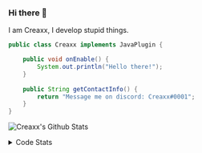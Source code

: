 ### Hi there 👋

I am Creaxx, I develop stupid things. 

```java
public class Creaxx implements JavaPlugin {

    public void onEnable() {
        System.out.println("Hello there!");
    }
    
    public String getContactInfo() {
        return "Message me on discord: Creaxx#0001";
    }
}
```

![Creaxx's Github Stats](https://github-readme-stats.vercel.app/api?username=CreaxxOG&show_icons=true&theme=dark&count_private=true)

<details>
  <summary>Code Stats</summary>

<!--START_SECTION:waka-->
![Code Time](http://img.shields.io/badge/Code%20Time-960%20hrs%2013%20mins-blue)

![Lines of code](https://img.shields.io/badge/From%20Hello%20World%20I%27ve%20Written--10%20Thousand%20lines%20of%20code-blue)

**🐱 My GitHub Data** 

> 🏆 514 Contributions in the Year 2022
 > 
> 📦 66.1 kB Used in GitHub's Storage 
 > 
> 🚫 Not Opted to Hire
 > 
> 📜 3 Public Repositories 
 > 
> 🔑 2 Private Repositories  
 > 
**I'm a Night 🦉** 

```text
🌞 Morning    21 commits     █░░░░░░░░░░░░░░░░░░░░░░░░   4.21% 
🌆 Daytime    219 commits    ███████████░░░░░░░░░░░░░░   43.89% 
🌃 Evening    246 commits    ████████████░░░░░░░░░░░░░   49.3% 
🌙 Night      13 commits     ░░░░░░░░░░░░░░░░░░░░░░░░░   2.61%

```
📅 **I'm Most Productive on Saturday** 

```text
Monday       66 commits     ███░░░░░░░░░░░░░░░░░░░░░░   13.23% 
Tuesday      52 commits     ██░░░░░░░░░░░░░░░░░░░░░░░   10.42% 
Wednesday    77 commits     ███░░░░░░░░░░░░░░░░░░░░░░   15.43% 
Thursday     55 commits     ██░░░░░░░░░░░░░░░░░░░░░░░   11.02% 
Friday       57 commits     ██░░░░░░░░░░░░░░░░░░░░░░░   11.42% 
Saturday     110 commits    █████░░░░░░░░░░░░░░░░░░░░   22.04% 
Sunday       82 commits     ████░░░░░░░░░░░░░░░░░░░░░   16.43%

```


📊 **This Week I Spent My Time On** 

```text
💬 Programming Languages: 
Java                     10 hrs 9 mins       ███████████████████████░░   91.64% 
XML                      23 mins             █░░░░░░░░░░░░░░░░░░░░░░░░   3.57% 
Kotlin                   15 mins             ░░░░░░░░░░░░░░░░░░░░░░░░░   2.38% 
YAML                     10 mins             ░░░░░░░░░░░░░░░░░░░░░░░░░   1.63% 
GitIgnore file           3 mins              ░░░░░░░░░░░░░░░░░░░░░░░░░   0.47%

🔥 Editors: 
IntelliJ                 11 hrs 4 mins       █████████████████████████   100.0%

```

**I Mostly Code in Java** 

```text
Java                     7 repos             ████████████████░░░░░░░░░   63.64% 
Kotlin                   3 repos             ██████░░░░░░░░░░░░░░░░░░░   27.27% 
EJS                      1 repo              ██░░░░░░░░░░░░░░░░░░░░░░░   9.09%

```



 Last Updated on 06/11/2022 02:10:18 UTC
<!--END_SECTION:waka-->
</details>

